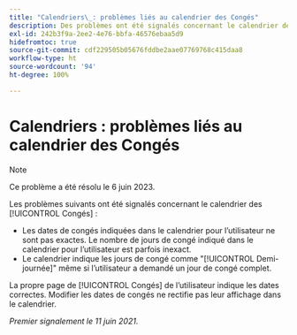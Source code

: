 ```yaml
---
title: "Calendriers\_: problèmes liés au calendrier des Congés"
description: Des problèmes ont été signalés concernant le calendrier des Congés.
exl-id: 242b3f9a-2ee2-4e76-bbfa-46576ebaa5d9
hidefromtoc: true
source-git-commit: cdf229505b05676fddbe2aae07769768c415daa8
workflow-type: ht
source-wordcount: '94'
ht-degree: 100%

---
```


# Calendriers : problèmes liés au calendrier des Congés

>[!NOTE]
>
>Ce problème a été résolu le 6 juin 2023.

Les problèmes suivants ont été signalés concernant le calendrier des [!UICONTROL Congés] :

* Les dates de congés indiquées dans le calendrier pour l’utilisateur ne sont pas exactes. Le nombre de jours de congé indiqué dans le calendrier pour l’utilisateur est parfois inexact.
* Le calendrier indique les jours de congé comme &quot;[!UICONTROL Demi-journée]&quot; même si l’utilisateur a demandé un jour de congé complet.

La propre page de [!UICONTROL Congés] de l’utilisateur indique les dates correctes. Modifier les dates de congés ne rectifie pas leur affichage dans le calendrier.

_Premier signalement le 11 juin 2021._
